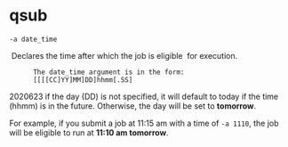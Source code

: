 # qsub

  

```
-a date_time
```

​		  Declares the time after which	the job	is eligible
​		  for execution.

		  The date_time	argument is in the form:
		  [[[[CC]YY]MM]DD]hhmm[.SS]

2020623
if the day (DD) is not specified, it will default to today if the time (hhmm) is in the future. Otherwise, the day will be set to **tomorrow**.

For example, if you submit a job at 11:15 am with a time of `-a 1110`, the job will be eligible to run at **11:10 am tomorrow**.

